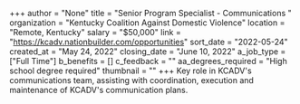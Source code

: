 +++
author = "None"
title = "Senior Program Specialist - Communications "
organization = "Kentucky Coalition Against Domestic Violence"
location = "Remote, Kentucky"
salary = "$50,000"
link = "https://kcadv.nationbuilder.com/opportunities"
sort_date = "2022-05-24"
created_at = "May 24, 2022"
closing_date = "June 10, 2022"
a_job_type = ["Full Time"]
b_benefits = []
c_feedback = ""
aa_degrees_required = "High school degree required"
thumbnail = ""
+++
Key role in KCADV's communications team, assisting with coordination, execution and maintenance of KCADV's communication plans. 